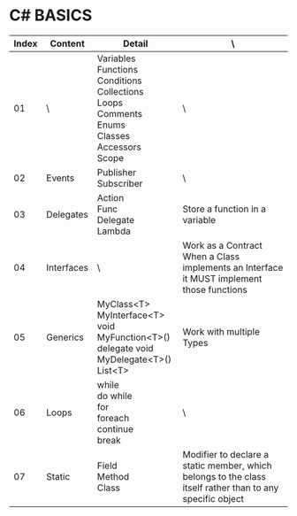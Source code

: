 # C# BASICS

| Index | Content    | Detail                                                       | \                                                            |
| ----- | ---------- | ------------------------------------------------------------ | ------------------------------------------------------------ |
| 01    | \          | Variables<br />Functions<br />Conditions<br />Collections<br />Loops<br />Comments<br />Enums<br />Classes<br />Accessors<br />Scope | \                                                            |
| 02    | Events     | Publisher<br />Subscriber                                    | \                                                            |
| 03    | Delegates  | Action<br />Func<br />Delegate<br />Lambda                   | Store a function in a variable                               |
| 04    | Interfaces | \                                                            | Work as a Contract<br />When a Class implements an Interface it MUST implement those functions |
| 05    | Generics   | MyClass\<T><br />MyInterface\<T><br />void MyFunction\<T>()<br />delegate void MyDelegate\<T>()<br />List\<T> | Work with multiple Types                                     |
| 06    | Loops      | while<br />do while<br />for<br />foreach<br />continue<br />break | \                                                            |
| 07    | Static     | Field<br />Method<br />Class                                 | Modifier to declare a static member, which belongs to the class itself rather than to any specific object |

